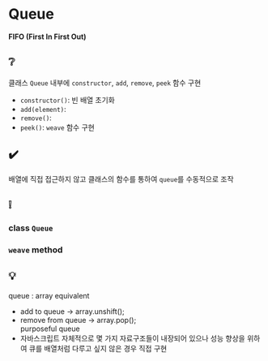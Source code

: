 # Queue
**FIFO (First In First Out)**

## ❔
클래스 `Queue` 내부에 `constructor`, `add`, `remove`, `peek` 함수 구현  
- `constructor()`: 빈 배열 초기화
- `add(element)`: 
- `remove()`:
- `peek()`:
`weave` 함수 구현

## ✔️
배열에 직접 접근하지 않고 클래스의 함수를 통하여 `queue`를 수동적으로 조작

## ❕
### class `Queue`

### `weave` method

## 💡
queue : array equivalent  
- add to queue -> array.unshift();
- remove from queue -> array.pop();  
purposeful queue
- 자바스크립트 자체적으로 몇 가지 자료구조들이 내장되어 있으나 성능 향상을 위하여 큐를 배열처럼 다루고 싶지 않은 경우 직접 구현
